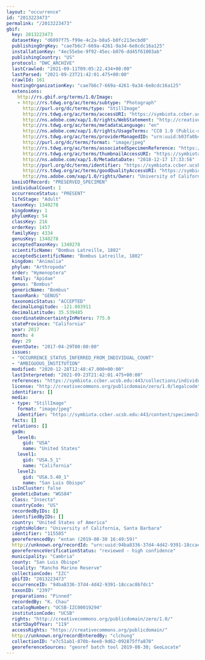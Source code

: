 ```yaml
---
layout: "occurrence"
id: "2013223473"
permalink: "/2013223473"
gbif:
  key: 2013223473
  datasetKey: "d6097f75-f99e-4c2a-b8a5-b0fc213ecbd0"
  publishingOrgKey: "cae7b6c7-669a-4261-9a34-6e8cdc16a125"
  installationKey: "4ec55ebe-9f92-45ec-b076-dd45f61003ab"
  publishingCountry: "US"
  protocol: "DWC_ARCHIVE"
  lastCrawled: "2021-09-11T09:05:22.434+00:00"
  lastParsed: "2021-09-23T21:42:01.475+00:00"
  crawlId: 161
  hostingOrganizationKey: "cae7b6c7-669a-4261-9a34-6e8cdc16a125"
  extensions:
    http://rs.gbif.org/terms/1.0/Image:
    - http://rs.tdwg.org/ac/terms/subtype: "Photograph"
      http://purl.org/dc/terms/type: "StillImage"
      http://rs.tdwg.org/ac/terms/accessURI: "https://symbiota.ccber.ucsb.edu:443/content/specimenImages/UCSB_IZC/UCSB-IZC00019/UCSB-IZC00019294_lg.jpg"
      http://ns.adobe.com/xap/1.0/rights/WebStatement: "http://creativecommons.org/publicdomain/zero/1.0/"
      http://rs.tdwg.org/ac/terms/metadataLanguage: "en"
      http://ns.adobe.com/xap/1.0/rights/UsageTerms: "CC0 1.0 (Public-domain)"
      http://rs.tdwg.org/ac/terms/providerManagedID: "urn:uuid:b03fa0b4-c8d6-4218-bcf4-db6c7cf2c2e8"
      http://purl.org/dc/terms/format: "image/jpeg"
      http://rs.tdwg.org/ac/terms/associatedSpecimenReference: "https://symbiota.ccber.ucsb.edu:443/collections/individual/index.php?occid=115585"
      http://rs.tdwg.org/ac/terms/thumbnailAccessURI: "https://symbiota.ccber.ucsb.edu:443/content/specimenImages/UCSB_IZC/UCSB-IZC00019/UCSB-IZC00019294_tn.jpg"
      http://ns.adobe.com/xap/1.0/MetadataDate: "2018-12-17 17:33:56"
      http://purl.org/dc/terms/identifier: "https://symbiota.ccber.ucsb.edu:443/content/specimenImages/UCSB_IZC/UCSB-IZC00019/UCSB-IZC00019294_lg.jpg"
      http://rs.tdwg.org/ac/terms/goodQualityAccessURI: "https://symbiota.ccber.ucsb.edu:443/content/specimenImages/UCSB_IZC/UCSB-IZC00019/UCSB-IZC00019294.jpg"
      http://ns.adobe.com/xap/1.0/rights/Owner: "University of California, Santa Barbara"
  basisOfRecord: "PRESERVED_SPECIMEN"
  individualCount: 1
  occurrenceStatus: "PRESENT"
  lifeStage: "Adult"
  taxonKey: 1340278
  kingdomKey: 1
  phylumKey: 54
  classKey: 216
  orderKey: 1457
  familyKey: 4334
  genusKey: 1340278
  acceptedTaxonKey: 1340278
  scientificName: "Bombus Latreille, 1802"
  acceptedScientificName: "Bombus Latreille, 1802"
  kingdom: "Animalia"
  phylum: "Arthropoda"
  order: "Hymenoptera"
  family: "Apidae"
  genus: "Bombus"
  genericName: "Bombus"
  taxonRank: "GENUS"
  taxonomicStatus: "ACCEPTED"
  decimalLongitude: -121.083911
  decimalLatitude: 35.539485
  coordinateUncertaintyInMeters: 775.0
  stateProvince: "California"
  year: 2017
  month: 4
  day: 29
  eventDate: "2017-04-29T00:00:00"
  issues:
  - "OCCURRENCE_STATUS_INFERRED_FROM_INDIVIDUAL_COUNT"
  - "AMBIGUOUS_INSTITUTION"
  modified: "2020-12-28T12:48:47.000+00:00"
  lastInterpreted: "2021-09-23T21:42:01.475+00:00"
  references: "https://symbiota.ccber.ucsb.edu:443/collections/individual/index.php?occid=115585"
  license: "http://creativecommons.org/publicdomain/zero/1.0/legalcode"
  identifiers: []
  media:
  - type: "StillImage"
    format: "image/jpeg"
    identifier: "https://symbiota.ccber.ucsb.edu:443/content/specimenImages/UCSB_IZC/UCSB-IZC00019/UCSB-IZC00019294_lg.jpg"
  facts: []
  relations: []
  gadm:
    level0:
      gid: "USA"
      name: "United States"
    level1:
      gid: "USA.5_1"
      name: "California"
    level2:
      gid: "USA.5.40_1"
      name: "San Luis Obispo"
  isInCluster: false
  geodeticDatum: "WGS84"
  class: "Insecta"
  countryCode: "US"
  recordedByIDs: []
  identifiedByIDs: []
  country: "United States of America"
  rightsHolder: "University of California, Santa Barbara"
  identifier: "115585"
  georeferencedBy: "entan (2019-08-30 16:49:59)"
  http://unknown.org/recordId: "urn:uuid:94ba8336-37d4-4d42-9391-18ccac8b7dc1"
  georeferenceVerificationStatus: "reviewed - high confidence"
  municipality: "Cambria"
  county: "San Luis Obispo"
  locality: "Rancho Marino Reserve"
  collectionCode: "IZC"
  gbifID: "2013223473"
  occurrenceID: "94ba8336-37d4-4d42-9391-18ccac8b7dc1"
  taxonID: "2397"
  preparations: "Pinned"
  recordedBy: "K. Chau"
  catalogNumber: "UCSB-IZC00019294"
  institutionCode: "UCSB"
  rights: "http://creativecommons.org/publicdomain/zero/1.0/"
  startDayOfYear: "119"
  accessRights: "https://creativecommons.org/publicdomain/"
  http://unknown.org/recordEnteredBy: "clchung"
  collectionID: "e7c51ab1-870b-4ee8-9d62-092875ffa870"
  georeferenceSources: "georef batch tool 2019-08-30; GeoLocate"
---
```

